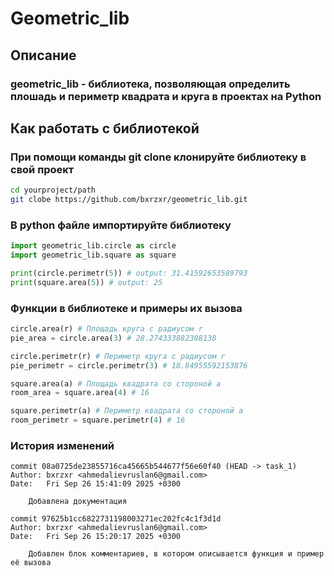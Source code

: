 # Geometric_lib

## Описание

### geometric_lib - библиотека, позволяющая определить плошадь и периметр квадрата и круга в проектах на Python

## Как работать с библиотекой

### При помощи команды git clone клонируйте библиотеку в свой проект

```bash
cd yourproject/path
git clobe https://github.com/bxrzxr/geometric_lib.git
```

### В python файле импортируйте библиотеку

```py
import geometric_lib.circle as circle
import geometric_lib.square as square

print(circle.perimetr(5)) # output: 31.41592653589793
print(square.area(5)) # output: 25
```

### Функции в библиотеке и примеры их вызова

```py
circle.area(r) # Площадь круга с радиусом r
pie_area = circle.area(3) # 28.274333882308138

circle.perimetr(r) # Периметр круга с радиусом r
pie_perimetr = circle.perimetr(3) # 18.84955592153876

square.area(a) # Площадь квадрата со стороной a
room_area = square.area(4) # 16

square.perimetr(a) # Периметр квадрата со стороной a
room_perimetr = square.perimetr(4) # 16
```

### История изменений

```
commit 08a0725de23855716ca45665b544677f56e60f40 (HEAD -> task_1)
Author: bxrzxr <ahmedalievruslan6@gmail.com>
Date:   Fri Sep 26 15:41:09 2025 +0300

    Добавлена документация

commit 97625b1cc6822731198003271ec202fc4c1f3d1d
Author: bxrzxr <ahmedalievruslan6@gmail.com>
Date:   Fri Sep 26 15:20:17 2025 +0300

    Добавлен блок комментариев, в котором описывается функция и пример её вызова
```
